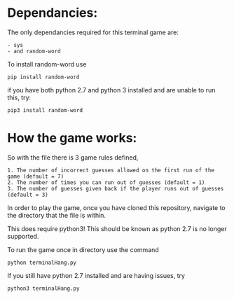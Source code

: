 # Dependancies:
The only dependancies required for this terminal game are:
	
	- sys
	- and random-word

To install random-word use 
	
	pip install random-word

if you have both python 2.7 and python 3 installed and are unable to run this, try:
	
	pip3 install random-word

# How the game works:

So with the file there is 3 game rules defined, 
	
	1. The number of incorrect guesses allowed on the first run of the game (default = 7)
	2. The number of times you can run out of guesses (default = 1)
	3. The number of guesses given back if the player runs out of guesses (default = 3)

In order to play the game, once you have cloned this repository, navigate to the directory that the file is within.

This does require python3! This should be known as python 2.7 is no longer supported.

To run the game once in directory use the command 

	python terminalHang.py

If you still have python 2.7 installed and are having issues, try

	python3 terminalHang.py
